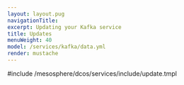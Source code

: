 ```yaml
---
layout: layout.pug
navigationTitle:
excerpt: Updating your Kafka service
title: Updates
menuWeight: 40
model: /services/kafka/data.yml
render: mustache
---
```


#include /mesosphere/dcos/services/include/update.tmpl

